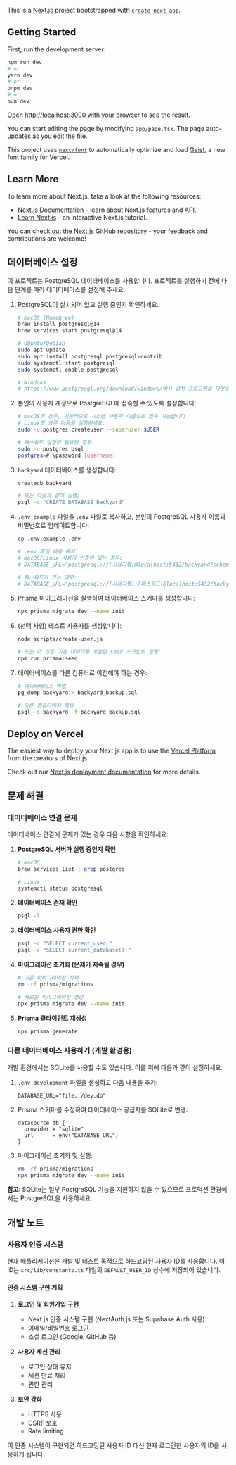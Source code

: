 This is a [Next.js](https://nextjs.org) project bootstrapped with [`create-next-app`](https://nextjs.org/docs/app/api-reference/cli/create-next-app).

## Getting Started

First, run the development server:

```bash
npm run dev
# or
yarn dev
# or
pnpm dev
# or
bun dev
```

Open [http://localhost:3000](http://localhost:3000) with your browser to see the result.

You can start editing the page by modifying `app/page.tsx`. The page auto-updates as you edit the file.

This project uses [`next/font`](https://nextjs.org/docs/app/building-your-application/optimizing/fonts) to automatically optimize and load [Geist](https://vercel.com/font), a new font family for Vercel.

## Learn More

To learn more about Next.js, take a look at the following resources:

- [Next.js Documentation](https://nextjs.org/docs) - learn about Next.js features and API.
- [Learn Next.js](https://nextjs.org/learn) - an interactive Next.js tutorial.

You can check out [the Next.js GitHub repository](https://github.com/vercel/next.js) - your feedback and contributions are welcome!

## 데이터베이스 설정

이 프로젝트는 PostgreSQL 데이터베이스를 사용합니다. 프로젝트를 실행하기 전에 다음 단계를 따라 데이터베이스를 설정해 주세요:

1. PostgreSQL이 설치되어 있고 실행 중인지 확인하세요.
   ```bash
   # macOS (Homebrew)
   brew install postgresql@14
   brew services start postgresql@14
   
   # Ubuntu/Debian
   sudo apt update
   sudo apt install postgresql postgresql-contrib
   sudo systemctl start postgresql
   sudo systemctl enable postgresql
   
   # Windows
   # https://www.postgresql.org/download/windows/에서 설치 프로그램을 다운로드하세요
   ```

2. 본인의 사용자 계정으로 PostgreSQL에 접속할 수 있도록 설정합니다:
   ```bash
   # macOS의 경우, 기본적으로 시스템 사용자 이름으로 접속 가능합니다
   # Linux의 경우 다음을 실행하세요:
   sudo -u postgres createuser --superuser $USER
   
   # 패스워드 설정이 필요한 경우:
   sudo -u postgres psql
   postgres=# \password [username]
   ```

3. `backyard` 데이터베이스를 생성합니다:
   ```bash
   createdb backyard
   
   # 또는 다음과 같이 실행:
   psql -c "CREATE DATABASE backyard"
   ```

4. `.env.example` 파일을 `.env` 파일로 복사하고, 본인의 PostgreSQL 사용자 이름과 비밀번호로 업데이트합니다:
   ```bash
   cp .env.example .env
   
   # .env 파일 내용 예시:
   # macOS/Linux 사용자 인증이 없는 경우: 
   # DATABASE_URL="postgresql://[사용자명]@localhost:5432/backyard?schema=public"
   
   # 패스워드가 있는 경우:
   # DATABASE_URL="postgresql://[사용자명]:[패스워드]@localhost:5432/backyard?schema=public"
   ```

5. Prisma 마이그레이션을 실행하여 데이터베이스 스키마를 생성합니다:
   ```bash
   npx prisma migrate dev --name init
   ```

6. (선택 사항) 테스트 사용자를 생성합니다:
   ```bash
   node scripts/create-user.js
   
   # 또는 더 많은 기본 데이터를 포함한 seed 스크립트 실행:
   npm run prisma:seed
   ```

7. 데이터베이스를 다른 컴퓨터로 이전해야 하는 경우:
   ```bash
   # 데이터베이스 백업
   pg_dump backyard > backyard_backup.sql
   
   # 다른 컴퓨터에서 복원
   psql -d backyard -f backyard_backup.sql
   ```

## Deploy on Vercel

The easiest way to deploy your Next.js app is to use the [Vercel Platform](https://vercel.com/new?utm_medium=default-template&filter=next.js&utm_source=create-next-app&utm_campaign=create-next-app-readme) from the creators of Next.js.

Check out our [Next.js deployment documentation](https://nextjs.org/docs/app/building-your-application/deploying) for more details.

## 문제 해결

### 데이터베이스 연결 문제

데이터베이스 연결에 문제가 있는 경우 다음 사항을 확인하세요:

1. **PostgreSQL 서버가 실행 중인지 확인**
   ```bash
   # macOS
   brew services list | grep postgres
   
   # Linux
   systemctl status postgresql
   ```

2. **데이터베이스 존재 확인**
   ```bash
   psql -l
   ```

3. **데이터베이스 사용자 권한 확인**
   ```bash
   psql -c "SELECT current_user;"
   psql -c "SELECT current_database();"
   ```

4. **마이그레이션 초기화 (문제가 지속될 경우)**
   ```bash
   # 기존 마이그레이션 삭제
   rm -rf prisma/migrations
   
   # 새로운 마이그레이션 생성
   npx prisma migrate dev --name init
   ```

5. **Prisma 클라이언트 재생성**
   ```bash
   npx prisma generate
   ```

### 다른 데이터베이스 사용하기 (개발 환경용)

개발 환경에서는 SQLite를 사용할 수도 있습니다. 이를 위해 다음과 같이 설정하세요:

1. `.env.development` 파일을 생성하고 다음 내용을 추가:
   ```
   DATABASE_URL="file:./dev.db"
   ```

2. Prisma 스키마를 수정하여 데이터베이스 공급자를 SQLite로 변경:
   ```prisma
   datasource db {
     provider = "sqlite"
     url      = env("DATABASE_URL")
   }
   ```

3. 마이그레이션 초기화 및 실행:
   ```bash
   rm -rf prisma/migrations
   npx prisma migrate dev --name init
   ```

**참고**: SQLite는 일부 PostgreSQL 기능을 지원하지 않을 수 있으므로 프로덕션 환경에서는 PostgreSQL을 사용하세요.

## 개발 노트

### 사용자 인증 시스템

현재 애플리케이션은 개발 및 테스트 목적으로 하드코딩된 사용자 ID를 사용합니다. 이 ID는 `src/lib/constants.ts` 파일의 `DEFAULT_USER_ID` 상수에 저장되어 있습니다.

#### 인증 시스템 구현 계획

1. **로그인 및 회원가입 구현**
   - Next.js 인증 시스템 구현 (NextAuth.js 또는 Supabase Auth 사용)
   - 이메일/비밀번호 로그인
   - 소셜 로그인 (Google, GitHub 등)

2. **사용자 세션 관리**
   - 로그인 상태 유지
   - 세션 만료 처리
   - 권한 관리

3. **보안 강화**
   - HTTPS 사용
   - CSRF 보호
   - Rate limiting

이 인증 시스템이 구현되면 하드코딩된 사용자 ID 대신 현재 로그인한 사용자의 ID를 사용하게 됩니다.
